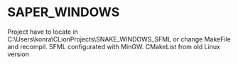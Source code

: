 # SAPER_WINDOWS
Project have to locate in C:\Users\konra\CLionProjects\SNAKE_WINDOWS_SFML or change MakeFile and recompil.
SFML configurated with MinGW. CMakeList from old Linux version
